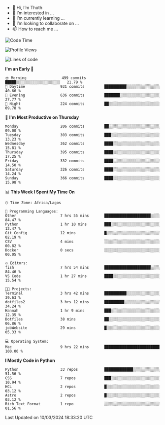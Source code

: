 <!---
thoth2357/thoth2357 is a ✨ special ✨ repository because its `README.md` (this file) appears on your GitHub profile.
You can click the Preview link to take a look at your changes.
--->

- 👋 Hi, I’m Thoth
- 👀 I’m interested in ...
- 🌱 I’m currently learning ...
- 💞️ I’m looking to collaborate on ...
- 📫 How to reach me ...




<!--START_SECTION:waka-->
![Code Time](http://img.shields.io/badge/Code%20Time-2%2C770%20hrs%2014%20mins-blue)

![Profile Views](http://img.shields.io/badge/Profile%20Views-0-blue)

![Lines of code](https://img.shields.io/badge/From%20Hello%20World%20I%27ve%20Written-31.0%20million%20lines%20of%20code-blue)

**I'm an Early 🐤** 

```text
🌞 Morning                499 commits         █████░░░░░░░░░░░░░░░░░░░░   21.79 % 
🌆 Daytime                931 commits         ██████████░░░░░░░░░░░░░░░   40.66 % 
🌃 Evening                636 commits         ███████░░░░░░░░░░░░░░░░░░   27.77 % 
🌙 Night                  224 commits         ██░░░░░░░░░░░░░░░░░░░░░░░   09.78 % 
```
📅 **I'm Most Productive on Thursday** 

```text
Monday                   206 commits         ██░░░░░░░░░░░░░░░░░░░░░░░   09.00 % 
Tuesday                  303 commits         ███░░░░░░░░░░░░░░░░░░░░░░   13.23 % 
Wednesday                362 commits         ████░░░░░░░░░░░░░░░░░░░░░   15.81 % 
Thursday                 395 commits         ████░░░░░░░░░░░░░░░░░░░░░   17.25 % 
Friday                   332 commits         ████░░░░░░░░░░░░░░░░░░░░░   14.50 % 
Saturday                 326 commits         ████░░░░░░░░░░░░░░░░░░░░░   14.24 % 
Sunday                   366 commits         ████░░░░░░░░░░░░░░░░░░░░░   15.98 % 
```


📊 **This Week I Spent My Time On** 

```text
🕑︎ Time Zone: Africa/Lagos

💬 Programming Languages: 
Other                    7 hrs 55 mins       █████████████████████░░░░   84.47 % 
Python                   1 hr 10 mins        ███░░░░░░░░░░░░░░░░░░░░░░   12.47 % 
Git Config               12 mins             █░░░░░░░░░░░░░░░░░░░░░░░░   02.19 % 
CSV                      4 mins              ░░░░░░░░░░░░░░░░░░░░░░░░░   00.82 % 
Docker                   0 secs              ░░░░░░░░░░░░░░░░░░░░░░░░░   00.05 % 

🔥 Editors: 
fish                     7 hrs 54 mins       █████████████████████░░░░   84.46 % 
VS Code                  1 hr 27 mins        ████░░░░░░░░░░░░░░░░░░░░░   15.54 % 

🐱‍💻 Projects: 
Terminal                 3 hrs 42 mins       ██████████░░░░░░░░░░░░░░░   39.63 % 
dotfiles2                3 hrs 12 mins       █████████░░░░░░░░░░░░░░░░   34.24 % 
Hannah                   1 hr 9 mins         ███░░░░░░░░░░░░░░░░░░░░░░   12.35 % 
Dotfiles                 38 mins             ██░░░░░░░░░░░░░░░░░░░░░░░   06.86 % 
jobWebsite               29 mins             █░░░░░░░░░░░░░░░░░░░░░░░░   05.33 % 

💻 Operating System: 
Mac                      9 hrs 22 mins       █████████████████████████   100.00 % 
```

**I Mostly Code in Python** 

```text
Python                   33 repos            █████████████░░░░░░░░░░░░   51.56 % 
CSS                      7 repos             ███░░░░░░░░░░░░░░░░░░░░░░   10.94 % 
HCL                      2 repos             █░░░░░░░░░░░░░░░░░░░░░░░░   03.12 % 
Astro                    2 repos             █░░░░░░░░░░░░░░░░░░░░░░░░   03.12 % 
Rich Text Format         1 repo              ░░░░░░░░░░░░░░░░░░░░░░░░░   01.56 % 
```




 Last Updated on 10/03/2024 18:33:20 UTC
<!--END_SECTION:waka-->
<!--![](http://github-profile-summary-cards.vercel.app/api/cards/profile-details?username=thoth2357&theme=2077)

![](http://github-profile-summary-cards.vercel.app/api/cards/stats?username=thoth2357&theme=2077)![](http://github-profile-summary-cards.vercel.app/api/cards/productive-time?username=thoth2357&theme=2077&utcOffset=8) -->
